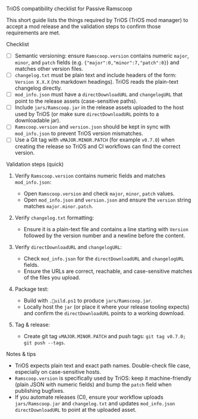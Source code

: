 TriOS compatibility checklist for Passive Ramscoop

This short guide lists the things required by TriOS (TriOS mod manager) to accept a mod release and the validation steps to confirm those requirements are met.

Checklist
- [ ] Semantic versioning: ensure `Ramscoop.version` contains numeric `major`, `minor`, and `patch` fields (e.g. `{"major":0,"minor":7,"patch":0}`) and matches other version files.
- [ ] `changelog.txt` must be plain text and include headers of the form: `Version X.X.X` (no markdown headings). TriOS reads the plain-text changelog directly.
- [ ] `mod_info.json` must have a `directDownloadURL` and `changelogURL` that point to the release assets (case-sensitive paths).
- [ ] Include `jars/Ramscoop.jar` in the release assets uploaded to the host used by TriOS (or make sure `directDownloadURL` points to a downloadable jar).
- [ ] `Ramscoop.version` and `version.json` should be kept in sync with `mod_info.json` to prevent TriOS version mismatches.
- [ ] Use a Git tag with `vMAJOR.MINOR.PATCH` (for example `v0.7.0`) when creating the release so TriOS and CI workflows can find the correct version.

Validation steps (quick)
1. Verify `Ramscoop.version` contains numeric fields and matches `mod_info.json`:
   - Open `Ramscoop.version` and check `major`, `minor`, `patch` values.
   - Open `mod_info.json` and `version.json` and ensure the `version` string matches `major.minor.patch`.

2. Verify `changelog.txt` formatting:
   - Ensure it is a plain-text file and contains a line starting with `Version ` followed by the version number and a newline before the content.

3. Verify `directDownloadURL` and `changelogURL`:
   - Check `mod_info.json` for the `directDownloadURL` and `changelogURL` fields.
   - Ensure the URLs are correct, reachable, and case-sensitive matches of the files you upload.

4. Package test:
   - Build with `.uild.ps1` to produce `jars/Ramscoop.jar`.
   - Locally host the `jar` (or place it where your release tooling expects) and confirm the `directDownloadURL` points to a working download.

5. Tag & release:
   - Create git tag `vMAJOR.MINOR.PATCH` and push tags: `git tag v0.7.0; git push --tags`.

Notes & tips
- TriOS expects plain text and exact path names. Double-check file case, especially on case-sensitive hosts.
- `Ramscoop.version` is specifically used by TriOS: keep it machine-friendly (plain JSON with numeric fields) and bump the `patch` field when publishing bugfixes.
- If you automate releases (CI), ensure your workflow uploads `jars/Ramscoop.jar` and `changelog.txt` and updates `mod_info.json` `directDownloadURL` to point at the uploaded asset.
